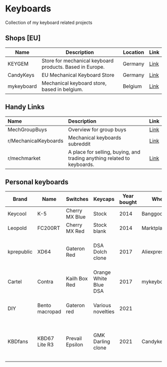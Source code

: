 # Keyboards

Collection of my keyboard related projects

## Shops [EU]

|Name|Description|Location|Link|
|---|---|---|---|
|KEYGEM|Store for mechanical keyboard products. Based in Europe.|Germany|[Link](https://keygem.store/)|
|CandyKeys|EU Mechanical Keyboard Store|Germany|[Link](https://candykeys.com/)|
|mykeyboard|Mechanical keyboard store, based in belgium.|Belgium|[Link](https://mykeyboard.eu/)|

## Handy Links

|Name|Description|Link|
|:-----------|:----------------------|:-----:|
|MechGroupBuys|Overview for group buys|[Link](https://www.mechgroupbuys.com/)|
|r/MechanicalKeyboards|Mechanical keyboards subreddit|[Link](https://www.reddit.com/r/MechanicalKeyboards)|
|r/mechmarket|A place for selling, buying, and trading anything related to keyboards.|[Link](https://www.reddit.com/r/mechmarket)|

## Personal keyboards

|Brand|Name|Switches|Keycaps|Year bought|Where|Extras|
|---|---|---|---|---|---|---|
|Keycool|K-5|Cherry MX Blue|Stock|2014|Banggood|
|Leopold|FC200RT|Cherry MX Red|Stock blank|2014|Marktplaats|
|kprepublic|XD64|Gateron Red|DSA Dolch clone|2017|Aliexpress|Aluminum plate. Clear plastic case|
|Cartel|Contra|Kailh Box Red|Orange White Blue DSA|2017|mykeyboard.eu|
|DIY|Bento macropad|Gateron red|Various novelties|2021||3D printed by myself. Made vial compatible|
|KBDfans|KBD67 Lite R3|Prevail Epsilon|GMK Darling clone|2021|Candykeys|Krytox 205g0 lubed durock stabilizers. Deep blue|
